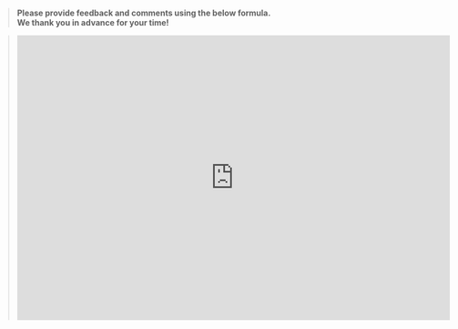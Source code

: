 <title>Example</title> <style> body { margin:0; padding:0; background-image:url("/china-environment/assets/images/Factory.pdf"); background-repeat: no-repeat; webkit-background-size: cover; moz-background-size: cover; o-background-size: cover; background-size: cover; } </style>

> <b> Please provide feedback and comments using the below formula. We thank you in advance for your time! </b>

> <iframe src="https://docs.google.com/forms/d/e/1FAIpQLSdjSqVwGwPLQ1jxFy7f9hzMNMd62-aB9dI_P15oOECDW0kdsQ/viewform?embedded=true" width="760" height="500" frameborder="0" marginheight="0" marginwidth="0">Wird geladen...</iframe>

